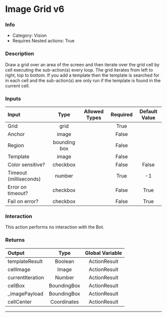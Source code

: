# Image Grid v6

### Info

- Category: Vision
- Requires Nested actions: True


### Description
Draw a grid over an area of the screen and then iterate over the grid cell by cell executing the sub-action(s) every loop.
The grid iterates from left to right, top to bottom. 
If you add a template then the template is searched for in each cell and the sub-action(s) are only run if the template is found in the current cell.


### Inputs

| Input | Type | Allowed Types | Required |  Default Value |
| :--- | :---: | :---: | :---: | :---: |
| Grid | grid |  | True |  |
| Anchor | image |  | False |  |
| Region | bounding box |  | False |  |
| Template | image |  | False |  |
| Color sensitive? | checkbox |  | False | False |
| Timeout (milliseconds) | number |  | True | -1 |
| Error on timeout? | checkbox |  | False | True |
| Fail on error? | checkbox |  | False | True |


### Interaction
This action performs no interaction with the Bot.

### Returns

| Output | Type | Global Variable |
| :--- | :---: | :---: |
| templateResult | Boolean | ActionResult |
| cellImage | Image | ActionResult |
| currentIteration | Number | ActionResult |
| cellBox | BoundingBox | ActionResult |
| _imagePayload | BoundingBox | ActionResult |
| cellCenter | Coordinates | ActionResult |

---